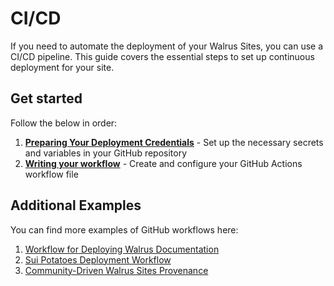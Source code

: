 # CI/CD

If you need to automate the deployment of your Walrus Sites, you can use a CI/CD pipeline. This
guide covers the essential steps to set up continuous deployment for your site.

## Get started

Follow the below in order:

1. **[Preparing Your Deployment Credentials](./ci-cd-gh-secrets-vars.md)** - Set up the necessary
   secrets and variables in your GitHub repository
1. **[Writing your workflow](./ci-cd-gh-workflow.md)** - Create and configure your GitHub Actions
   workflow file

## Additional Examples

You can find more examples of GitHub workflows here:

1. [Workflow for Deploying Walrus Documentation](https://github.com/MystenLabs/walrus/blob/main/.github/workflows/publish-docs.yaml)
1. [Sui Potatoes Deployment Workflow](https://github.com/sui-potatoes/app/blob/main/.github/workflows/walrus.yml)
1. [Community-Driven Walrus Sites Provenance](https://github.com/zktx-io/walrus-sites-provenance)
